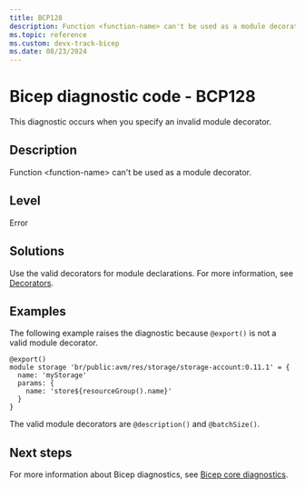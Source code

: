 ```yaml
---
title: BCP128
description: Function <function-name> can't be used as a module decorator.
ms.topic: reference
ms.custom: devx-track-bicep
ms.date: 08/23/2024
---
```


# Bicep diagnostic code - BCP128

This diagnostic occurs when you specify an invalid module decorator.

## Description

Function \<function-name> can't be used as a module decorator.

## Level

Error

## Solutions

Use the valid decorators for module declarations. For more information, see [Decorators](../modules.md#use-decorators).

## Examples

The following example raises the diagnostic because `@export()` is not a valid module decorator.

```bicep
@export()
module storage 'br/public:avm/res/storage/storage-account:0.11.1' = {
  name: 'myStorage'
  params: {
    name: 'store${resourceGroup().name}'
  }
}
```

The valid module decorators are `@description()` and `@batchSize()`. 

## Next steps

For more information about Bicep diagnostics, see [Bicep core diagnostics](../bicep-core-diagnostics.md).

